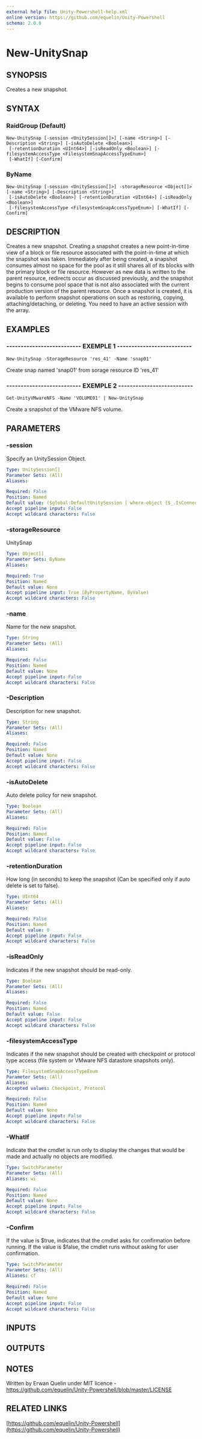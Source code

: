 ```yaml
---
external help file: Unity-Powershell-help.xml
online version: https://github.com/equelin/Unity-Powershell
schema: 2.0.0
---
```


# New-UnitySnap

## SYNOPSIS
Creates a new snapshot.

## SYNTAX

### RaidGroup (Default)
```
New-UnitySnap [-session <UnitySession[]>] [-name <String>] [-Description <String>] [-isAutoDelete <Boolean>]
 [-retentionDuration <UInt64>] [-isReadOnly <Boolean>] [-filesystemAccessType <FilesystemSnapAccessTypeEnum>]
 [-WhatIf] [-Confirm]
```

### ByName
```
New-UnitySnap [-session <UnitySession[]>] -storageResource <Object[]> [-name <String>] [-Description <String>]
 [-isAutoDelete <Boolean>] [-retentionDuration <UInt64>] [-isReadOnly <Boolean>]
 [-filesystemAccessType <FilesystemSnapAccessTypeEnum>] [-WhatIf] [-Confirm]
```

## DESCRIPTION
Creates a new snapshot.
Creating a snapshot creates a new point-in-time view of a block or file resource associated with the point-in-time at which the snapshot was taken. 
Immediately after being created, a snapshot consumes almost no space for the pool as it still shares all of its blocks with the primary block or file resource.
However as new data is written to the parent resource, redirects occur as discussed previously, and the snapshot begins to consume pool space that is not also associated with the current production version of the parent resource. 
Once a snapshot is created, it is available to perform snapshot operations on such as restoring, copying, attaching/detaching, or deleting.
You need to have an active session with the array.

## EXAMPLES

### -------------------------- EXEMPLE 1 --------------------------
```
New-UnitySnap -StorageResource 'res_41' -Name 'snap01'
```

Create snap named 'snap01' from sorage resource ID 'res_41'

### -------------------------- EXEMPLE 2 --------------------------
```
Get-UnityVMwareNFS -Name 'VOLUME01' | New-UnitySnap
```

Create a snapshot of the VMware NFS volume.

## PARAMETERS

### -session
Specify an UnitySession Object.

```yaml
Type: UnitySession[]
Parameter Sets: (All)
Aliases: 

Required: False
Position: Named
Default value: ($global:DefaultUnitySession | where-object {$_.IsConnected -eq $true})
Accept pipeline input: False
Accept wildcard characters: False
```

### -storageResource
UnitySnap

```yaml
Type: Object[]
Parameter Sets: ByName
Aliases: 

Required: True
Position: Named
Default value: None
Accept pipeline input: True (ByPropertyName, ByValue)
Accept wildcard characters: False
```

### -name
Name for the new snapshot.

```yaml
Type: String
Parameter Sets: (All)
Aliases: 

Required: False
Position: Named
Default value: None
Accept pipeline input: False
Accept wildcard characters: False
```

### -Description
Description for new snapshot.

```yaml
Type: String
Parameter Sets: (All)
Aliases: 

Required: False
Position: Named
Default value: None
Accept pipeline input: False
Accept wildcard characters: False
```

### -isAutoDelete
Auto delete policy for new snapshot.

```yaml
Type: Boolean
Parameter Sets: (All)
Aliases: 

Required: False
Position: Named
Default value: False
Accept pipeline input: False
Accept wildcard characters: False
```

### -retentionDuration
How long (in seconds) to keep the snapshot (Can be specified only if auto delete is set to false).

```yaml
Type: UInt64
Parameter Sets: (All)
Aliases: 

Required: False
Position: Named
Default value: 0
Accept pipeline input: False
Accept wildcard characters: False
```

### -isReadOnly
Indicates if the new snapshot should be read-only.

```yaml
Type: Boolean
Parameter Sets: (All)
Aliases: 

Required: False
Position: Named
Default value: False
Accept pipeline input: False
Accept wildcard characters: False
```

### -filesystemAccessType
Indicates if the new snapshot should be created with checkpoint or protocol type access (file system or VMware NFS datastore snapshots only).

```yaml
Type: FilesystemSnapAccessTypeEnum
Parameter Sets: (All)
Aliases: 
Accepted values: Checkpoint, Protocol

Required: False
Position: Named
Default value: None
Accept pipeline input: False
Accept wildcard characters: False
```

### -WhatIf
Indicate that the cmdlet is run only to display the changes that would be made and actually no objects are modified.

```yaml
Type: SwitchParameter
Parameter Sets: (All)
Aliases: wi

Required: False
Position: Named
Default value: None
Accept pipeline input: False
Accept wildcard characters: False
```

### -Confirm
If the value is $true, indicates that the cmdlet asks for confirmation before running.
If the value is $false, the cmdlet runs without asking for user confirmation.

```yaml
Type: SwitchParameter
Parameter Sets: (All)
Aliases: cf

Required: False
Position: Named
Default value: None
Accept pipeline input: False
Accept wildcard characters: False
```

## INPUTS

## OUTPUTS

## NOTES
Written by Erwan Quelin under MIT licence - https://github.com/equelin/Unity-Powershell/blob/master/LICENSE

## RELATED LINKS

[https://github.com/equelin/Unity-Powershell](https://github.com/equelin/Unity-Powershell)

